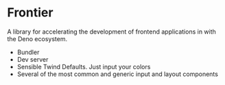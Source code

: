 # Frontier

A library for accelerating the development of frontend applications in with the Deno ecosystem.

- Bundler
- Dev server
- Sensible Twind Defaults. Just input your colors
- Several of the most common and generic input and layout components
